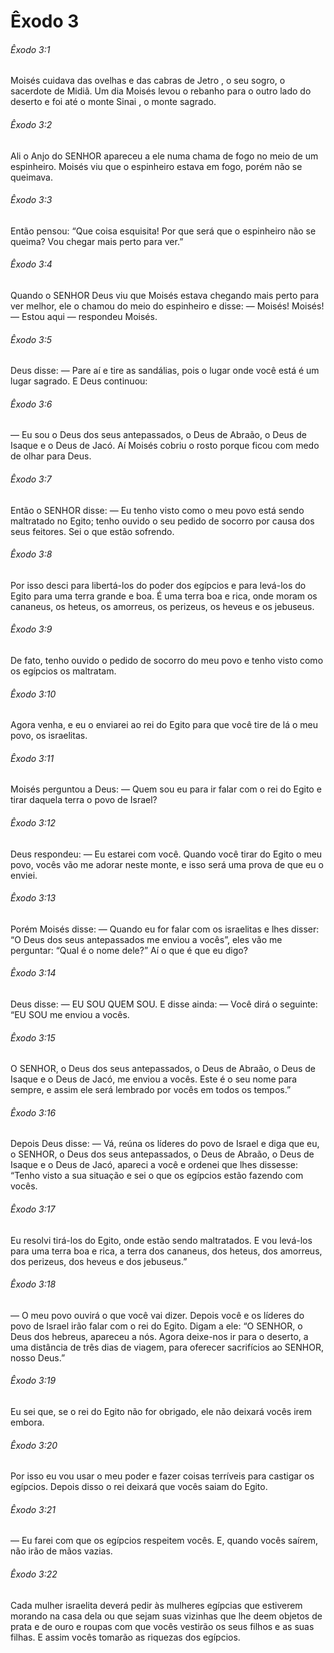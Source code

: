 # Êxodo 3

###### Êxodo 3:1

Moisés cuidava das ovelhas e das cabras de Jetro , o seu sogro, o sacerdote de Midiã. Um dia Moisés levou o rebanho para o outro lado do deserto e foi até o monte Sinai , o monte sagrado.

###### Êxodo 3:2

Ali o Anjo do SENHOR apareceu a ele numa chama de fogo no meio de um espinheiro. Moisés viu que o espinheiro estava em fogo, porém não se queimava.

###### Êxodo 3:3

Então pensou: “Que coisa esquisita! Por que será que o espinheiro não se queima? Vou chegar mais perto para ver.”

###### Êxodo 3:4

Quando o SENHOR Deus viu que Moisés estava chegando mais perto para ver melhor, ele o chamou do meio do espinheiro e disse: — Moisés! Moisés! — Estou aqui — respondeu Moisés.

###### Êxodo 3:5

Deus disse: — Pare aí e tire as sandálias, pois o lugar onde você está é um lugar sagrado. E Deus continuou:

###### Êxodo 3:6

— Eu sou o Deus dos seus antepassados, o Deus de Abraão, o Deus de Isaque e o Deus de Jacó. Aí Moisés cobriu o rosto porque ficou com medo de olhar para Deus.

###### Êxodo 3:7

Então o SENHOR disse: — Eu tenho visto como o meu povo está sendo maltratado no Egito; tenho ouvido o seu pedido de socorro por causa dos seus feitores. Sei o que estão sofrendo.

###### Êxodo 3:8

Por isso desci para libertá-los do poder dos egípcios e para levá-los do Egito para uma terra grande e boa. É uma terra boa e rica, onde moram os cananeus, os heteus, os amorreus, os perizeus, os heveus e os jebuseus.

###### Êxodo 3:9

De fato, tenho ouvido o pedido de socorro do meu povo e tenho visto como os egípcios os maltratam.

###### Êxodo 3:10

Agora venha, e eu o enviarei ao rei do Egito para que você tire de lá o meu povo, os israelitas.

###### Êxodo 3:11

Moisés perguntou a Deus: — Quem sou eu para ir falar com o rei do Egito e tirar daquela terra o povo de Israel?

###### Êxodo 3:12

Deus respondeu: — Eu estarei com você. Quando você tirar do Egito o meu povo, vocês vão me adorar neste monte, e isso será uma prova de que eu o enviei.

###### Êxodo 3:13

Porém Moisés disse: — Quando eu for falar com os israelitas e lhes disser: “O Deus dos seus antepassados me enviou a vocês”, eles vão me perguntar: “Qual é o nome dele?” Aí o que é que eu digo?

###### Êxodo 3:14

Deus disse: — EU SOU QUEM SOU. E disse ainda: — Você dirá o seguinte: “EU SOU me enviou a vocês.

###### Êxodo 3:15

O SENHOR, o Deus dos seus antepassados, o Deus de Abraão, o Deus de Isaque e o Deus de Jacó, me enviou a vocês. Este é o seu nome para sempre, e assim ele será lembrado por vocês em todos os tempos.”

###### Êxodo 3:16

Depois Deus disse: — Vá, reúna os líderes do povo de Israel e diga que eu, o SENHOR, o Deus dos seus antepassados, o Deus de Abraão, o Deus de Isaque e o Deus de Jacó, apareci a você e ordenei que lhes dissesse: “Tenho visto a sua situação e sei o que os egípcios estão fazendo com vocês.

###### Êxodo 3:17

Eu resolvi tirá-los do Egito, onde estão sendo maltratados. E vou levá-los para uma terra boa e rica, a terra dos cananeus, dos heteus, dos amorreus, dos perizeus, dos heveus e dos jebuseus.”

###### Êxodo 3:18

— O meu povo ouvirá o que você vai dizer. Depois você e os líderes do povo de Israel irão falar com o rei do Egito. Digam a ele: “O SENHOR, o Deus dos hebreus, apareceu a nós. Agora deixe-nos ir para o deserto, a uma distância de três dias de viagem, para oferecer sacrifícios ao SENHOR, nosso Deus.”

###### Êxodo 3:19

Eu sei que, se o rei do Egito não for obrigado, ele não deixará vocês irem embora.

###### Êxodo 3:20

Por isso eu vou usar o meu poder e fazer coisas terríveis para castigar os egípcios. Depois disso o rei deixará que vocês saiam do Egito.

###### Êxodo 3:21

— Eu farei com que os egípcios respeitem vocês. E, quando vocês saírem, não irão de mãos vazias.

###### Êxodo 3:22

Cada mulher israelita deverá pedir às mulheres egípcias que estiverem morando na casa dela ou que sejam suas vizinhas que lhe deem objetos de prata e de ouro e roupas com que vocês vestirão os seus filhos e as suas filhas. E assim vocês tomarão as riquezas dos egípcios.

